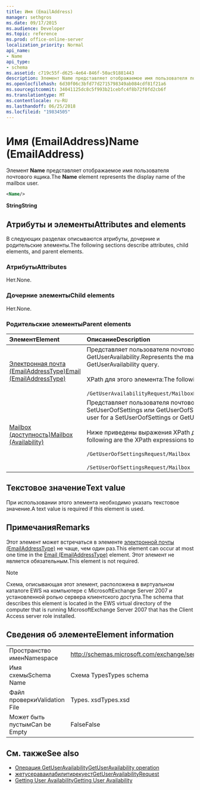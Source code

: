 ```yaml
---
title: Имя (EmailAddress)
manager: sethgros
ms.date: 09/17/2015
ms.audience: Developer
ms.topic: reference
ms.prod: office-online-server
localization_priority: Normal
api_name:
- Name
api_type:
- schema
ms.assetid: c719c55f-d625-4e64-846f-50ac91881443
description: Элемент Name представляет отображаемое имя пользователя почтового ящика.
ms.openlocfilehash: 6d30f06c3bfd77d2715798349ab084cdf81f21a6
ms.sourcegitcommit: 34041125dc8c5f993b21cebfc4f8b72f0fd2cb6f
ms.translationtype: MT
ms.contentlocale: ru-RU
ms.lasthandoff: 06/25/2018
ms.locfileid: "19834505"
---
```

# <a name="name-emailaddress"></a><span data-ttu-id="0569d-103">Имя (EmailAddress)</span><span class="sxs-lookup"><span data-stu-id="0569d-103">Name (EmailAddress)</span></span>

<span data-ttu-id="0569d-104">Элемент **Name** представляет отображаемое имя пользователя почтового ящика.</span><span class="sxs-lookup"><span data-stu-id="0569d-104">The **Name** element represents the display name of the mailbox user.</span></span> 
  
```xml
<Name/>
```

<span data-ttu-id="0569d-105">**String**</span><span class="sxs-lookup"><span data-stu-id="0569d-105">**String**</span></span>

## <a name="attributes-and-elements"></a><span data-ttu-id="0569d-106">Атрибуты и элементы</span><span class="sxs-lookup"><span data-stu-id="0569d-106">Attributes and elements</span></span>

<span data-ttu-id="0569d-107">В следующих разделах описываются атрибуты, дочерние и родительские элементы.</span><span class="sxs-lookup"><span data-stu-id="0569d-107">The following sections describe attributes, child elements, and parent elements.</span></span>
  
### <a name="attributes"></a><span data-ttu-id="0569d-108">Атрибуты</span><span class="sxs-lookup"><span data-stu-id="0569d-108">Attributes</span></span>

<span data-ttu-id="0569d-109">Нет.</span><span class="sxs-lookup"><span data-stu-id="0569d-109">None.</span></span>
  
### <a name="child-elements"></a><span data-ttu-id="0569d-110">Дочерние элементы</span><span class="sxs-lookup"><span data-stu-id="0569d-110">Child elements</span></span>

<span data-ttu-id="0569d-111">Нет.</span><span class="sxs-lookup"><span data-stu-id="0569d-111">None.</span></span>
  
### <a name="parent-elements"></a><span data-ttu-id="0569d-112">Родительские элементы</span><span class="sxs-lookup"><span data-stu-id="0569d-112">Parent elements</span></span>

|<span data-ttu-id="0569d-113">**Элемент**</span><span class="sxs-lookup"><span data-stu-id="0569d-113">**Element**</span></span>|<span data-ttu-id="0569d-114">**Описание**</span><span class="sxs-lookup"><span data-stu-id="0569d-114">**Description**</span></span>|
|:-----|:-----|
|[<span data-ttu-id="0569d-115">Электронная почта (EmailAddressType)</span><span class="sxs-lookup"><span data-stu-id="0569d-115">Email (EmailAddressType)</span></span>](email-emailaddresstype.md) <br/> |<span data-ttu-id="0569d-116">Представляет пользователя почтового ящика для запроса GetUserAvailability.</span><span class="sxs-lookup"><span data-stu-id="0569d-116">Represents the mailbox user for a GetUserAvailability query.</span></span>  <br/> <br/><span data-ttu-id="0569d-117">XPath для этого элемента:</span><span class="sxs-lookup"><span data-stu-id="0569d-117">The following is the XPath to this element:</span></span>  <br/><br/>  `/GetUserAvailabilityRequest/MailboxDataArray/MailboxData[i]/Email` <br/> |
|[<span data-ttu-id="0569d-118">Mailbox (доступность)</span><span class="sxs-lookup"><span data-stu-id="0569d-118">Mailbox (Availability)</span></span>](mailbox-availability.md) <br/> | <span data-ttu-id="0569d-119">Представляет пользователя почтового ящика для запроса SetUserOofSettings или GetUserOofSettings.</span><span class="sxs-lookup"><span data-stu-id="0569d-119">Represents the mailbox user for a SetUserOofSettings or GetUserOofSettings request.</span></span>  <br/><br/>  <span data-ttu-id="0569d-120">Ниже приведены выражения XPath для этого элемента.</span><span class="sxs-lookup"><span data-stu-id="0569d-120">The following are the XPath expressions to this element:</span></span>  <br/><br/>  `/GetUserOofSettingsRequest/Mailbox` <br/><br/>  `/SetUserOofSettingsRequest/Mailbox` <br/> |
   
## <a name="text-value"></a><span data-ttu-id="0569d-121">Текстовое значение</span><span class="sxs-lookup"><span data-stu-id="0569d-121">Text value</span></span>

<span data-ttu-id="0569d-122">При использовании этого элемента необходимо указать текстовое значение.</span><span class="sxs-lookup"><span data-stu-id="0569d-122">A text value is required if this element is used.</span></span>
  
## <a name="remarks"></a><span data-ttu-id="0569d-123">Примечания</span><span class="sxs-lookup"><span data-stu-id="0569d-123">Remarks</span></span>

<span data-ttu-id="0569d-124">Этот элемент может встречаться в элементе [электронной почты (EmailAddressType)](email-emailaddresstype.md) не чаще, чем один раз.</span><span class="sxs-lookup"><span data-stu-id="0569d-124">This element can occur at most one time in the [Email (EmailAddressType)](email-emailaddresstype.md) element.</span></span> <span data-ttu-id="0569d-125">Этот элемент не является обязательным.</span><span class="sxs-lookup"><span data-stu-id="0569d-125">This element is not required.</span></span> 
  
> [!NOTE]
> <span data-ttu-id="0569d-126">Схема, описывающая этот элемент, расположена в виртуальном каталоге EWS на компьютере с MicrosoftExchange Server 2007 и установленной ролью сервера клиентского доступа.</span><span class="sxs-lookup"><span data-stu-id="0569d-126">The schema that describes this element is located in the EWS virtual directory of the computer that is running MicrosoftExchange Server 2007 that has the Client Access server role installed.</span></span> 
  
## <a name="element-information"></a><span data-ttu-id="0569d-127">Сведения об элементе</span><span class="sxs-lookup"><span data-stu-id="0569d-127">Element information</span></span>

|||
|:-----|:-----|
|<span data-ttu-id="0569d-128">Пространство имен</span><span class="sxs-lookup"><span data-stu-id="0569d-128">Namespace</span></span>  <br/> |http://schemas.microsoft.com/exchange/services/2006/types  <br/> |
|<span data-ttu-id="0569d-129">Имя схемы</span><span class="sxs-lookup"><span data-stu-id="0569d-129">Schema Name</span></span>  <br/> |<span data-ttu-id="0569d-130">Схема Types</span><span class="sxs-lookup"><span data-stu-id="0569d-130">Types schema</span></span>  <br/> |
|<span data-ttu-id="0569d-131">Файл проверки</span><span class="sxs-lookup"><span data-stu-id="0569d-131">Validation File</span></span>  <br/> |<span data-ttu-id="0569d-132">Types. xsd</span><span class="sxs-lookup"><span data-stu-id="0569d-132">Types.xsd</span></span>  <br/> |
|<span data-ttu-id="0569d-133">Может быть пустым</span><span class="sxs-lookup"><span data-stu-id="0569d-133">Can be Empty</span></span>  <br/> |<span data-ttu-id="0569d-134">False</span><span class="sxs-lookup"><span data-stu-id="0569d-134">False</span></span>  <br/> |
   
## <a name="see-also"></a><span data-ttu-id="0569d-135">См. также</span><span class="sxs-lookup"><span data-stu-id="0569d-135">See also</span></span>

- [<span data-ttu-id="0569d-136">Операция GetUserAvailability</span><span class="sxs-lookup"><span data-stu-id="0569d-136">GetUserAvailability operation</span></span>](getuseravailability-operation.md)
- [<span data-ttu-id="0569d-137">жетусераваилабилитирекуест</span><span class="sxs-lookup"><span data-stu-id="0569d-137">GetUserAvailabilityRequest</span></span>](getuseravailabilityrequest.md)
- [<span data-ttu-id="0569d-138">Getting User Availability</span><span class="sxs-lookup"><span data-stu-id="0569d-138">Getting User Availability</span></span>](http://msdn.microsoft.com/library/d4133fcb-9b0f-4e6b-aadf-a389da83516a%28Office.15%29.aspx)

